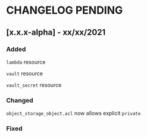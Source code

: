 CHANGELOG PENDING
=========

## [x.x.x-alpha] - xx/xx/2021

### Added

`lambda` resource

`vault` resource

`vault_secret` resource

### Changed

`object_storage_object.acl` now allows explicit `private`

### Fixed